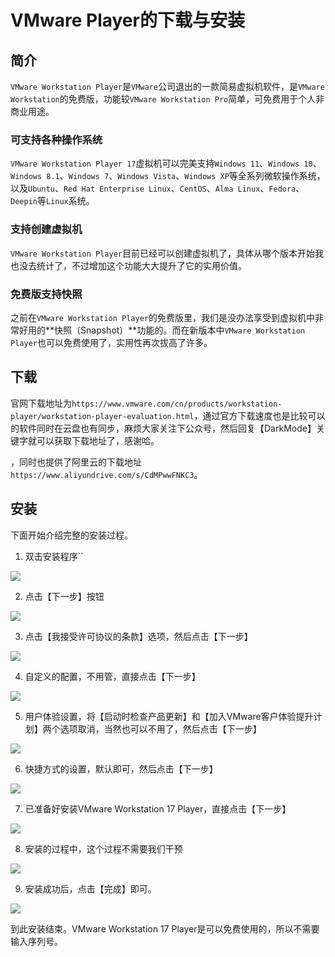 # VMware Player的下载与安装

## 简介

`VMware Workstation Player`是`VMware`公司退出的一款简易虚拟机软件，是`VMware Workstation`的免费版，功能较`VMware Workstation Pro`简单，可免费用于个人非商业用途。

### 可支持各种操作系统

`VMware Workstation Player 17`虚拟机可以完美支持`Windows 11`、`Windows 10`、`Windows 8.1`、`Windows 7`、`Windows Vista`、`Windows XP`等全系列微软操作系统，以及`Ubuntu`、`Red Hat Enterprise Linux`、`CentOS`、`Alma Linux`、`Fedora`、`Deepin`等`Linux`系统。

### 支持创建虚拟机

`VMware Workstation Player`目前已经可以创建虚拟机了，具体从哪个版本开始我也没去统计了，不过增加这个功能大大提升了它的实用价值。

### 免费版支持快照

之前在`VMware Workstation Player`的免费版里，我们是没办法享受到虚拟机中非常好用的**快照（Snapshot）**功能的。而在新版本中`VMware Workstation Player`也可以免费使用了，实用性再次拔高了许多。

## 下载

官网下载地址为`https://www.vmware.com/cn/products/workstation-player/workstation-player-evaluation.html`，通过官方下载速度也是比较可以的软件同时在云盘也有同步，麻烦大家关注下公众号，然后回复【DarkMode】关键字就可以获取下载地址了，感谢哈。

，同时也提供了阿里云的下载地址`https://www.aliyundrive.com/s/CdMPwwFNKC3`。

## 安装

下面开始介绍完整的安装过程。

1. 双击安装程序``

  ![](./images/02-vmware-workstation-player-install-start.png)

2. 点击【下一步】按钮

  ![](./images/02-vmware-workstation-player-install.png)

3. 点击【我接受许可协议的条款】选项，然后点击【下一步】

  ![](./images/02-vmware-workstation-player-user-license-accept.png)

4. 自定义的配置，不用管，直接点击【下一步】

  ![](./images/02-vmware-workstation-player-install-custom.png)

5. 用户体验设置，将【启动时检查产品更新】和【加入VMware客户体验提升计划】两个选项取消，当然也可以不用了，然后点击【下一步】

  ![](./images/02-vmware-workstation-player-user-experience.png)

6. 快捷方式的设置，默认即可，然后点击【下一步】

  ![](./images/02-vmware-workstation-player-install-shortcut.png)

7. 已准备好安装VMware Workstation 17 Player，直接点击【下一步】

  ![](./images/02-vmware-workstation-player-install-prepare-ok.png)

8. 安装的过程中，这个过程不需要我们干预

  ![](./images/02-vmware-workstation-player-install-process.png)

9. 安装成功后，点击【完成】即可。

  ![](./images/02-vmware-workstation-player-install-finish.png)

到此安装结束。VMware Workstation 17 Player是可以免费使用的，所以不需要输入序列号。
